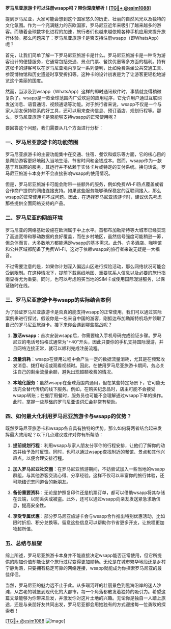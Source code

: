 **罗马尼亚旅游卡可以注册wsapp吗？带你深度解析！[[TG💪+ @esim1088](https://t.me/s/esim1088)]**

提到罗马尼亚，大家可能会想到这个国家悠久的历史、壮丽的自然风光以及独特的文化氛围。作为一个充满魅力的东欧国家，罗马尼亚近年来吸引了越来越多的游客。而随着全球数字化进程的加速，旅行者们也越来越依赖各种手机应用来提升旅行体验。那么问题来了：罗马尼亚旅游卡是否支持注册wsapp（即WhatsApp）呢？

首先，让我们简单了解一下罗马尼亚旅游卡是什么。罗马尼亚旅游卡是一种专为游客设计的便捷服务，它通常包括交通、景点门票、餐饮优惠等多方面的福利。持有这张卡的游客可以在罗马尼亚境内享受一系列便利，比如免费乘坐公共交通工具、参观博物馆和历史遗迹时享受折扣等。这种卡的设计初衷是为了让游客更轻松地游览这个美丽的国度。

然而，当涉及到wsapp（WhatsApp）这样的即时通讯软件时，事情就变得稍微复杂了。wsapp是一款全球范围内广受欢迎的应用程序，它允许用户通过互联网发送消息、语音通话、视频通话等功能。对于旅行者来说，wsapp不仅是一个与家人朋友保持联系的好工具，还可以用来查询信息、预订酒店、规划行程等。那么，罗马尼亚旅游卡是否能够支持wsapp的正常使用呢？

要回答这个问题，我们需要从几个方面进行分析：

### 一、罗马尼亚旅游卡的功能范围

罗马尼亚旅游卡的主要功能集中在交通、住宿、餐饮和娱乐等方面，它的核心目的是帮助游客更好地融入当地生活，节省时间和金钱成本。然而，wsapp作为一款基于互联网的服务，其运行并不依赖于实体卡片或特定的支付系统。换句话说，罗马尼亚旅游卡本身并不会直接影响wsapp的使用情况。

但是，罗马尼亚旅游卡可能会附带一些额外的服务，例如免费Wi-Fi热点覆盖或者合作商户提供的网络连接支持。如果这些服务能够确保稳定的互联网接入，那么wsapp的正常使用将不成问题。因此，在选择罗马尼亚旅游卡时，建议优先考虑那些提供全面网络支持的产品。

### 二、罗马尼亚的网络环境

罗马尼亚的网络基础设施在欧洲属于中上水平。首都布加勒斯特等大城市已经实现了高速宽带和移动数据的良好覆盖，而在乡村地区，虽然信号强度可能稍逊一筹，但总体而言，大多数地方都能满足wsapp的基本需求。此外，许多酒店、咖啡馆和公共区域都配备了免费Wi-Fi，这对于依赖wsapp的旅行者来说无疑是一大福音。

不过需要注意的是，如果你计划深入偏远山区进行探险活动，那么网络状况可能会受到限制。在这种情况下，提前下载离线地图、重要联系人信息以及必要的旅行指南显得尤为重要。同时，也可以考虑购买当地的SIM卡或使用国际漫游服务，以保证随时在线。

### 三、罗马尼亚旅游卡与wsapp的实际结合案例

为了验证罗马尼亚旅游卡是否真的能支持wsapp的正常使用，我们可以通过实际案例来进行探讨。假设你是一名来自中国的游客，刚抵达布加勒斯特机场并领取了自己的罗马尼亚旅游卡。接下来你会遇到哪些挑战呢？

1. **激活wsapp**：首次安装wsapp后，你需要输入手机号码完成验证步骤。罗马尼亚的电话号码格式通常为“+40”开头，因此只要你的手机支持国际漫游，并且网络连接正常，就可以顺利完成注册流程。

2. **流量消耗**：wsapp在使用过程中会产生一定的数据流量消耗，尤其是在频繁收发消息、拨打电话或观看视频时。因此，在使用罗马尼亚旅游卡期间，务必关注自己的剩余流量余额，避免出现超额收费的情况。

3. **本地化服务**：虽然wsapp在全球范围内通用，但在某些特定场景下，它可能无法完全替代传统的线下服务。例如，在购买纪念品时，店主可能不会接受wsapp转账；在餐厅用餐时，服务员也可能不会理解通过wsapp下单的操作。此时，掌握一些基础的罗马尼亚语词汇会非常有帮助。

### 四、如何最大化利用罗马尼亚旅游卡与wsapp的优势？

既然罗马尼亚旅游卡和wsapp各自具有独特的优势，那么如何将两者结合起来发挥最大效用呢？以下几点建议或许对你有所帮助：

1. **提前规划行程**：利用wsapp与家人朋友分享你的行程安排，让他们了解你的动态并给予及时反馈。同时，也可以通过wsapp查找附近的餐馆、景点和其他兴趣点，以便合理安排行程。

2. **加入罗马尼亚社交圈**：在罗马尼亚旅游期间，不妨尝试加入一些当地的wsapp群组，与其他游客交流心得、分享经验。这样不仅可以丰富你的旅行体验，还可能结识志同道合的新朋友。

3. **备份重要资料**：无论是护照复印件还是机票订单，都可以借助wsapp将其存储在云端，以防丢失或被盗。此外，还可以通过wsapp向亲友发送紧急求助信息，提高安全性。

4. **享受专属优惠**：部分罗马尼亚旅游卡会与wsapp合作推出特别优惠活动，比如限时折扣、积分兑换等。留意这些信息可以帮助你节省更多开支，让旅程更加物超所值。

### 五、总结与展望

综上所述，罗马尼亚旅游卡本身并不能直接决定wsapp能否正常使用，但它所提供的附加价值却能让整个旅行过程变得更加顺畅。无论是在城市繁华地段还是乡村宁静角落，只要拥有稳定可靠的网络连接，wsapp就能成为你探索罗马尼亚的最佳伴侣。

当然，罗马尼亚的魅力远不止于此。从多瑙河畔的壮丽景色到黑海沿岸的迷人沙滩，从古老的城堡到现代化的大都市，每一个角落都散发着独特的吸引力。希望这篇文章能够为你带来启发，并激发你对这片土地的兴趣。无论你是独自一人踏上旅途，还是与亲朋好友共同出发，罗马尼亚都会用她独有的方式迎接每一位勇敢的探索者！

[[TG💪+ @esim1088](https://t.me/s/esim1088) ![Image](https://i.postimg.cc/4NQfJmqS/Snipaste-2025-05-13-00-14-12.png)]